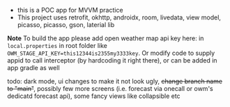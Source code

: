 - this is a POC app for MVVM practice
- This project uses retrofit, okhttp, androidx, room, livedata, view model, picasso, picasso, gson, laterial lib

**Note** To build the app please add open weather map api key here: in `local.properties` in root folder like `OWM_STAGE_API_KEY=this12344is2355my3333key`. Or modify code to supply appid to call interceptor (by hardcoding it right there), or can be added in app gradle as well

todo: dark mode, ui changes to make it not look ugly, ~~change branch name to "main"~~, possibly few more screens (i.e. forecast via onecall or owm's dedicatd forecast api), some fancy views like collapsible etc